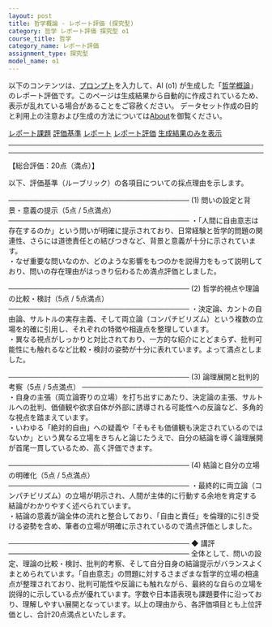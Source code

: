 ```yaml
---
layout: post
title: 哲学概論 - レポート評価 (探究型)
category: 哲学 レポート評価 探究型 o1
course_title: 哲学
category_name: レポート評価
assignment_type: 探究型
model_name: o1
---
```


以下のコンテンツは、[プロンプト](https://github.com/takedatoshiyuki/synthetic_assignments/tree/main/generated/哲学/o1/prompt_レポート評価-探究型.md)を入力して、AI (o1) が生成した「[哲学概論](/contents/哲学/)」のレポート評価です。このページは生成結果から自動的に作成されているため、表示が乱れている場合があることをご容赦ください。
データセット作成の目的と利用上の注意および生成の方法については[About](/About)を御覧ください。

[レポート課題](../レポート課題-探究型)
[評価基準](../評価基準-探究型)
[レポート](../レポート-探究型)
[レポート評価](../レポート評価-探究型)
[生成結果のみを表示](https://github.com/takedatoshiyuki/synthetic_assignments/tree/main/generated/哲学/o1/レポート評価-探究型.md)
  

***
***
  
【総合評価：20点（満点）】

以下、評価基準（ルーブリック）の各項目についての採点理由を示します。

────────────────────────────────────
(1) 問いの設定と背景・意義の提示（5点 / 5点満点）
────────────────────────────────────
・「人間に自由意志は存在するのか」という問いが明確に提示されており、日常経験と哲学的問題の関連性、さらには道徳責任との結びつきなど、背景と意義が十分に示されています。  
・なぜ重要な問いなのか、どのような影響をもつのかを説得力をもって説明しており、問いの存在理由がはっきり伝わるため満点評価としました。

────────────────────────────────────
(2) 哲学的視点や理論の比較・検討（5点 / 5点満点）
────────────────────────────────────
・決定論、カントの自由論、サルトルの実存主義、そして両立論（コンパチビリズム）という複数の立場を的確に引用し、それぞれの特徴や相違点を整理しています。  
・異なる視点がしっかりと対比されており、一方的な紹介にとどまらず、批判可能性にも触れるなど比較・検討の姿勢が十分に表れています。よって満点としました。

────────────────────────────────────
(3) 論理展開と批判的考察（5点 / 5点満点）
────────────────────────────────────
・自身の主張（両立論寄りの立場）を打ち出すにあたり、決定論の主張、サルトルへの批判、価値観や欲求自体が外部に誘導される可能性への反論など、多角的な視点を踏まえています。  
・いわゆる「絶対的自由」への疑義や「そもそも価値観も決定されているのではないか」という異なる立場をきちんと論じたうえで、自分の結論を導く論理展開が首尾一貫しているため、高く評価できます。

────────────────────────────────────
(4) 結論と自分の立場の明確化（5点 / 5点満点）
────────────────────────────────────
・最終的に両立論（コンパチビリズム）の立場が明示され、人間が主体的に行動する余地を肯定する結論がわかりやすく述べられています。  
・結論の意義が論全体の流れと整合しており、「自由と責任」を倫理的に引き受ける姿勢を含め、筆者の立場が明確に示されているので満点評価としました。

────────────────────────────────────
◆ 講評
────────────────────────────────────
全体として、問いの設定、理論の比較・検討、批判的考察、そして自分自身の結論提示がバランスよくまとめられています。「自由意志」の問題に対するさまざまな哲学的立場の相違点が整理されており、批判可能性や反論にも触れながら、最終的な自らの立場を説得的に示している点が優れています。字数や日本語表現も課題要件に沿っており、理解しやすい展開となっています。以上の理由から、各評価項目とも上位評価とし、合計20点満点といたします。

